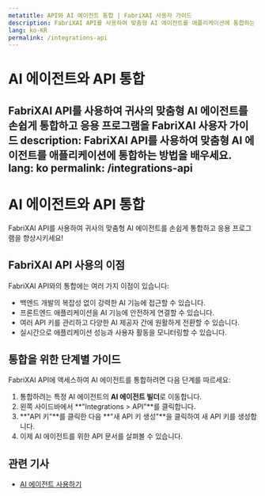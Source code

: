 ```yaml
---
metatitle: API와 AI 에이전트 통합 | FabriXAI 사용자 가이드
description: FabriXAI API를 사용하여 맞춤형 AI 에이전트를 애플리케이션에 통합하는 방법을 배우세요.
lang: ko-KR
permalink: /integrations-api
---
```


# AI 에이전트와 API 통합

FabriXAI API를 사용하여 귀사의 맞춤형 AI 에이전트를 손쉽게 통합하고 응용 프로그램을 FabriXAI 사용자 가이드
description: FabriXAI API를 사용하여 맞춤형 AI 에이전트를 애플리케이션에 통합하는 방법을 배우세요.
lang: ko
permalink: /integrations-api
---

# AI 에이전트와 API 통합

FabriXAI API를 사용하여 귀사의 맞춤형 AI 에이전트를 손쉽게 통합하고 응용 프로그램을 향상시키세요!

## FabriXAI API 사용의 이점

FabriXAI API와의 통합에는 여러 가지 이점이 있습니다:
- 백엔드 개발의 복잡성 없이 강력한 AI 기능에 접근할 수 있습니다.
- 프론트엔드 애플리케이션을 AI 기능에 안전하게 연결할 수 있습니다.
- 여러 API 키를 관리하고 다양한 AI 제공자 간에 원활하게 전환할 수 있습니다.
- 실시간으로 애플리케이션 성능과 사용자 활동을 모니터링할 수 있습니다.

## 통합을 위한 단계별 가이드

FabriXAI API에 액세스하여 AI 에이전트를 통합하려면 다음 단계를 따르세요:

1. 통합하려는 특정 AI 에이전트의 **AI 에이전트 빌더**로 이동합니다.
2. 왼쪽 사이드바에서 **"Integrations > API"**를 클릭합니다.
3. **"API 키"**를 클릭한 다음 **"새 API 키 생성"**을 클릭하여 새 API 키를 생성합니다.
4. 이제 AI 에이전트를 위한 API 문서를 살펴볼 수 있습니다.

## 관련 기사
- [AI 에이전트 사용하기](/en-us/use-ai-agent)
